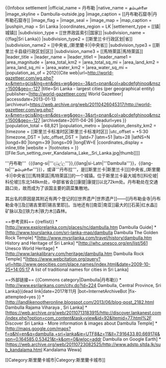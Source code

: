 {{Infobox settlement
|official_name    = 丹布勒
|native_name      = தம்புள்ளை
|image_skyline    = Dambulla-outside.jpg
|image_caption    = [[丹布勒石窟寺|丹布勒石窟寺]]
|image_flag       =
|image_seal       =
|image_map        =
|map_caption      =
|pushpin_map      = Sri Lanka
|coordinates_region = LK
|settlement_type = [[镇|城镇]]
|subdivision_type = [[世界政區索引|国家]]
|subdivision_name = {{flag|Sri Lanka}}
|subdivision_type2 = [[斯里兰卡行政区划|省]]
|subdivision_name2 = [[中央省_(斯里蘭卡)|中央省]]
|subdivision_type3 = [[斯里兰卡县级行政区划|区]]
|subdivision_name3 = [[馬特萊區|馬特萊區]]
|leader_title     =
|leader_name      =
|leader_title1 =
|leader_name1  =
|area_magnitude   =
|area_total_km2   =
|area_total_sq_mi =
|area_land_km2    =
|area_land_sq_mi  =
|area_water_km2   =
|area_water_sq_mi =
|population_as_of = 2012<ref name="worldgazetteer">{{Cite web|url=http://world-gazetteer.com/wg.php?x=&men=gcis&lng=en&des=wg&geo=-3&srt=pnan&col=abcdefghinoq&msz=1500&geo=-127 |title=Sri Lanka - largest cities (per geographical entity) |publisher=[http://world-gazetteer.com/ World Gazetteer] |accessdate=2013-01-13 |archiveurl=https://web.archive.org/web/20110426045317/http://world-gazetteer.com/wg.php?x=&men=gcis&lng=en&des=wg&geo=-3&srt=pnan&col=abcdefghinoq&msz=1500&geo=-127 |archivedate=2011-04-26 |deadurl=yes }}</ref>
|population_total = 68,821
|population_metro =
|population_density_km2 =  <!--Don't include commas!-->
|timezone         = [[斯里兰卡标准时区|斯里兰卡标准时区]]
|utc_offset       = +5:30
|timezone_DST     = 
|utc_offset_DST   = 
|latd=7 |latm=51 |lats=28 |latNS=N |longd=80 |longm=39 |longs=09 |longEW=E
|coordinates_display = inline,title
|website          =
|footnotes        =
}}
[[File:Sun_setting_over_Kandalama_Lake,_Sri_Lanka.jpg|thumb]]]]

'''丹布勒'''（{{lang-si|'''දඹුල්ල'''}},{{lang|si-Latn|'''Dambulla'''}}，{{lang-ta|'''தம்புள்ளை'''}}），或译'''丹布拉'''，是[[斯里兰卡|斯里兰卡]][[中央省_(斯里蘭卡)|中央省]][[馬特萊區|馬特萊區]]的一个城镇。位于斯里兰卡最大城市[[科伦坡|科伦坡]]东北148km处，中部省省会[[康提|康提]]以北72km处。丹布勒处在交通路口处，故而成为了该国主要的蔬菜集散地。

其出名的原因是其附近有两个登记的[[世界遗产|世界遗产]]——[[丹布勒金寺|丹布勒金寺]]及[[锡吉里耶|锡吉里耶]]。当地还有[[南亚|南亚]]最大的[[石英|红水晶]]矿脉以及[[铁力木|铁力木]]森林。

==参考资料==
{{reflist}}
*[http://www.explorelanka.com/places/nc/dambulla.htm Dambulla Guide]
*[http://www.tourslanka.com/sri-lanka-map/dambulla Dambulla The Golden Rock Temple]
*[http://www.mysrilanka.com/travel/history/dambulla.htm History and Heritage of Sri Lanka]
*[http://whc.unesco.org/en/list/561 Unesco World Heritage]
*[http://www.lankalibrary.com/heritage/dambulla.htm Dambulla Rock Temple]
*[https://www.webcitation.org/query?url=http://www.geocities.com/place.names/index.html&date=2009-10-25+14:05:17 A list of traditional names for cities in Sri Lanka]

==外部链接==
{{Commons category|Dambulla|丹布勒}}
*[http://www.esrilankans.com/city.do?id=224 Dambulla, Central Province, Sri Lanka]{{dead link|date=2017年11月 |bot=InternetArchiveBot |fix-attempted=yes }}
*[http://landlikenootheronline.blogspot.com/2013/06/blog-post_2182.html Dambulla Rajama Viharaya , Sri Lanka]
*[https://web.archive.org/web/20110713183915/http://discover.lankanest.com/index.php?option=com_content&task=view&id=92&Itemid=77.html%2F Discover Sri Lanka - More information & images about Dambulla Temple]
*[http://maps.google.com/maps?f=q&hl=en&q=dambulla,+sri+lanka&ie=UTF8&z=11&ll=7.916433,80.669174&spn=0.164585,0.53421&t=k&om=0&iwloc=addr Dambulla on Google Earth]
*[https://web.archive.org/web/20110723082525/http://www.adstp.sltda.lk/sub_kandalama.html Kandalama Wewa]



[[Category:斯里蘭卡城市|Category:斯里蘭卡城市]]